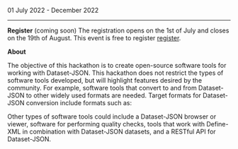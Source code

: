 01 July 2022 - December 2022

---

**Register** (coming soon)
The registration opens on the 1st of July and closes on the 19th of August. This event is free to register [register](https://www.cdisc.org/form/dataset-json-hackathon-registration).

**About**

The objective of this hackathon is to create open-source software tools for working with Dataset-JSON. This hackathon does not restrict the types of software tools developed, but will highlight features desired by the community. For example, software tools that convert to and from Dataset-JSON to other widely used formats are needed. Target formats for Dataset-JSON conversion include formats such as:

Other types of software tools could include a Dataset-JSON browser or viewer, software for performing quality checks, tools that work with Define-XML in combination with Dataset-JSON datasets, and a RESTful API for Dataset-JSON.
